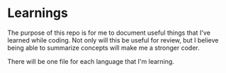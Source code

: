 # Learnings

The purpose of this repo is for me to document useful things that I've learned while coding. Not only will this be useful for review, but I believe being able to summarize concepts will make me a stronger coder.

There will be one file for each language that I'm learning. 
